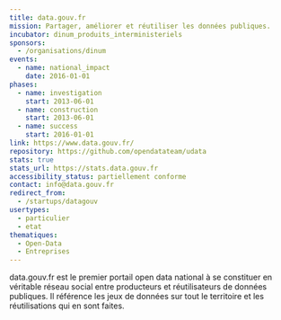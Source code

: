 ```yaml
---
title: data.gouv.fr
mission: Partager, améliorer et réutiliser les données publiques.
incubator: dinum_produits_interministeriels
sponsors:
  - /organisations/dinum
events:
  - name: national_impact
    date: 2016-01-01
phases:
  - name: investigation
    start: 2013-06-01
  - name: construction
    start: 2013-06-01
  - name: success
    start: 2016-01-01
link: https://www.data.gouv.fr/
repository: https://github.com/opendatateam/udata
stats: true
stats_url: https://stats.data.gouv.fr
accessibility_status: partiellement conforme
contact: info@data.gouv.fr
redirect_from:
  - /startups/datagouv
usertypes:
  - particulier
  - etat
thematiques:
  - Open-Data
  - Entreprises
---
```

data.gouv.fr est le premier portail open data national à se constituer en véritable réseau social entre producteurs et réutilisateurs de données publiques. Il référence les jeux de données sur tout le territoire et les réutilisations qui en sont faites.